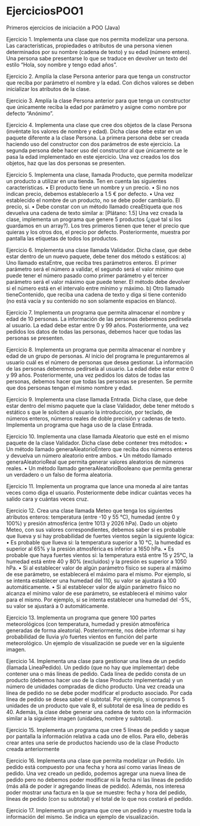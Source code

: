 # EjerciciosPOO1
Primeros ejercicios de iniciación a POO (Java)

Ejercicio 1. Implementa una clase que nos permita modelizar una
persona. Las características, propiedades o atributos de una persona
vienen determinados por su nombre (cadena de texto) y su edad
(número entero). Una persona sabe presentarse lo que se traduce en
devolver un texto del estilo “Hola, soy nombre y tengo edad años”.

Ejercicio 2. Amplía la clase Persona anterior para que tenga un constructor que reciba por
parámetro el nombre y la edad. Con dichos valores se deben inicializar los atributos de la clase.

Ejercicio 3. Amplía la clase Persona anterior para que tenga un constructor que únicamente reciba
la edad por parámetro y asigne como nombre por defecto “Anónimo”. 

Ejercicio 4. Implementa una clase que cree dos objetos de la clase Persona (invéntate los valores de
nombre y edad). Dicha clase debe estar en un paquete diferente a la clase Persona. La primera
persona debe ser creada haciendo uso del constructor con dos parámetros de este ejercicio. La
segunda persona debe hacer uso del constructor al que únicamente se le pasa la edad
implementado en este ejercicio. Una vez creados los dos objetos, haz que las dos personas se
presenten.

Ejercicio 5. Implementa una clase, llamada Producto, que permita modelizar un producto a
utilizar en una tienda. Ten en cuenta las siguientes características.
• El producto tiene un nombre y un precio.
• Si no nos indican precio, debemos establecerlo a 1.5 € por defecto.
• Una vez establecido el nombre de un producto, no se debe poder cambiarlo. El precio, sí.
• Debe constar con un método llamado creaEtiqueta que nos devuelva una cadena de texto
similar a: [Plátano: 1.5]
Una vez creada la clase, implementa un programa que genere 5 productos (¿qué tal si los
guardamos en un array?). Los tres primeros tienen que tener el precio que quieras y los otros dos,
el precio por defecto. Posteriormente, muestra por pantalla las etiquetas de todos los productos.

Ejercicio 6. Implementa una clase llamada Validador. Dicha clase, que debe estar dentro de un
nuevo paquete, debe tener dos método s estáticos:
a) Uno llamado estaEntre, que reciba tres parámetros enteros. El primer parámetro será el
número a validar, el segundo será el valor mínimo que puede tener el número pasado como
primer parámetro y el tercer parámetro será el valor máximo que puede tener. El método
debe devolver si el número está en el intervalo entre mínimo y máximo.
b) Otro llamado tieneContenido, que reciba una cadena de texto y diga si tiene contenido
(no está vacía y su contenido no son solamente espacios en blanco).

Ejercicio 7. Implementa un programa que permita almacenar el nombre y edad de 10 personas. La
información de las personas deberemos pedírsela al usuario. La edad debe estar entre 0 y 99 años.
Posteriormente, una vez pedidos los datos de todas las personas, debemos hacer que todas las
personas se presenten.

Ejercicio 8. Implementa un programa que permita almacenar el nombre y edad de un grupo de
personas. Al inicio del programa le preguntaremos al usuario cuál es el número de personas que
desea gestionar. La información de las personas deberemos pedírsela al usuario. La edad debe
estar entre 0 y 99 años. Posteriormente, una vez pedidos los datos de todas las personas, debemos
hacer que todas las personas se presenten. Se permite que dos personas tengan el mismo nombre y
edad.

Ejercicio 9. Implementa una clase llamada Entrada. Dicha clase, que debe estar dentro del mismo
paquete que la clase Validador, debe tener método s estático s que le soliciten al usuario la
introducción, por teclado, de números enteros, números reales de doble precisión y cadenas de
texto. Implementa un programa que haga uso de la clase Entrada.

Ejercicio 10. Implementa una clase llamada Aleatorio que esté en el mismo paquete de la clase
Validador. Dicha clase debe contener tres métodos:
• Un método llamado generaAleatorioEntero que reciba dos números enteros y devuelva un
número aleatorio entre ambos.
• Un método llamado generaAleatorioReal que permita generar valores aleatorios de
números reales.
• Un método llamado generaAleatorioBooleano que permita generar un verdadero o un falso
de forma aleatoria.

Ejercicio 11. Implementa un programa que lance una moneda al aire tantas veces como diga el
usuario. Posteriormente debe indicar cuántas veces ha salido cara y cuántas veces cruz.

Ejercicio 12. Crea una clase llamada Meteo que tenga los siguientes atributos enteros: temperatura
(entre -10 y 55 °C), humedad (entre 0 y 100%) y presión atmosférica (entre 1013 y 2026 hPa). Dado
un objeto Meteo, con sus valores correspondientes, debemos saber si es probable que llueva y si
hay probabilidad de fuertes vientos según la siguiente lógica:
• Es probable que llueva si: la temperatura superior a 10 °C, la humedad es superior al 65% y
la presión atmosférica es inferior a 1650 hPa.
• Es probable que haya fuertes vientos si: la temperatura está entre 15 y 25°C, la humedad
está entre 40 y 80% (excluidos) y la presión es superior a 1050 hPa.
• Si al establecer valor de algún parámetro físico se supera al máximo de ese parámetro, se
establecerá el máximo para el mismo. Por ejemplo, si se intenta establecer una humedad del
110, su valor se ajustará a 100 automáticamente.
• Si al establecer valor de algún parámetro físico no alcanza el mínimo valor de ese
parámetro, se establecerá el mínimo valor para el mismo. Por ejemplo, si se intenta
establecer una humedad del -5%, su valor se ajustará a 0 automáticamente.

Ejercicio 13. Implementa un programa que genere 100 partes meteorológicos (con temperatura,
humedad y presión atmosférica generadas de forma aleatoria). Posteriormente, nos debe informar
si hay probabilidad de lluvia y/o fuertes vientos en función del parte meteorológico. Un ejemplo
de visualización se puede ver en la siguiente imagen.

Ejercicio 14. Implementa una clase para gestionar una línea de un pedido (llamada LineaPedido).
Un pedido (que no hay que implementar) debe contener una o más líneas de pedido. Cada línea
de pedido consta de un producto (debemos hacer uso de la clase Producto implementada) y un
número de unidades compradas de dicho producto. Una vez creada una línea de pedido no se
debe poder modificar el producto asociado. Por cada línea de pedido se desea saber el subtotal.
Por ejemplo, si compramos 5 unidades de un producto que vale 8, el subtotal de esa línea de
pedido es 40. Además, la clase debe generar una cadena de texto con la información similar a la
siguiente imagen (unidades, nombre y subtotal).

Ejercicio 15. Implementa un programa que cree 5 líneas de
pedido y saque por pantalla la información relativa a cada
uno de ellos. Para ello, deberás crear antes una serie de
productos haciendo uso de la clase Producto creada
anteriormente

Ejercicio 16. Implementa una clase que permita modelizar un Pedido. Un pedido está compuesto
por una fecha y hora así como varias líneas de pedido. Una vez creado un pedido, podemos
agregar una nueva línea de pedido pero no debemos poder modificar ni la fecha ni las líneas de
pedido (más allá de poder ir agregando líneas de pedido). Además, nos interesa poder mostrar
una factura en la que se muestre: fecha y hora del pedido, líneas de pedido (con su subtotal) y el
total de lo que nos costará el pedido.

Ejercicio 17. Implementa un programa que cree un pedido y
muestre toda la información del mismo. Se indica un ejemplo
de visualización.
